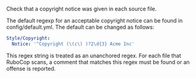 Check that a copyright notice was given in each source file.

The default regexp for an acceptable copyright notice can be found in
config/default.yml. The default can be changed as follows:

```yaml
Style/Copyright:
  Notice: '^Copyright (\(c\) )?2\d{3} Acme Inc'
```

This regex string is treated as an unanchored regex. For each file
that RuboCop scans, a comment that matches this regex must be found or
an offense is reported.
